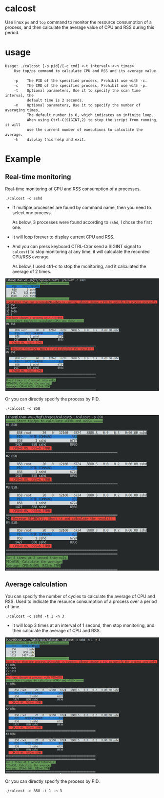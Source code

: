 # calcost

Use linux `ps` and `top` command to monitor the resource consumption of a process, and then calculate the average value of CPU and RSS during this period.
# usage

```shell
Usage: ./calcost [-p pid]/[-c cmd] <-t interval> <-n times>
    Use top/ps command to calculate CPU and RSS and its average value.

    -p    The PID of the specified process, Prohibit use with -c.
    -c    The CMD of the specified process, Prohibit use with -p.
    -t    Optional parameters, Use it to specify the scan time interval, the
          default time is 2 seconds.
    -n    Optional parameters, Use it to specify the number of averaging times,
          The default number is 0, which indicates an infinite loop.
          When using Ctrl-C(SIGINT,2) to stop the script from running, it will 
          use the current number of executions to calculate the average.
    -h    display this help and exit.
```
# Example

## Real-time monitoring

Real-time monitoring of CPU and RSS consumption of a processes.

```shell
./calcost -c sshd
```

- If multiple processes are found by command name, then you need to select one process.

  As below, 3 processes were found according to `sshd`, I chose the first one.

- It will loop forever to display current CPU and RSS.

- And you can press keyboard CTRL-C(or send a SIGINT signal to `calcost`) to stop monitoring at any time, it will calculate the recorded CPU/RSS average.

  As below, I used ctrl-c to stop the monitoring, and it calculated the average of 2 times.

![usage01.png](https://github.com/MxDany/calcost/blob/master/assets/usage01.png)

Or you can directly specify the process by PID. 

```shell
./calcost -c 858
```

![usage02](https://github.com/MxDany/calcost/blob/master/assets/usage02.png)

## Average calculation

You can specify the number of cycles to calculate the average of CPU and RSS. Used to indicate the resource consumption of a process over a period of time.

```shell
./calcost -c sshd -t 1 -n 3
```

- It will loop 3 times at an interval of 1 second, then stop monitoring, and then calculate the average of CPU and RSS.

![usage03](https://github.com/MxDany/calcost/blob/master/assets/usage03.png)

Or you can directly specify the process by PID. 

```shell
./calcost -c 858 -t 1 -n 3
```

